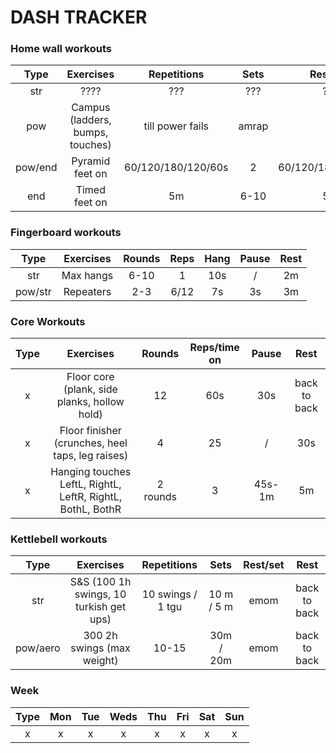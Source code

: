 # DASH TRACKER


### Home wall workouts

| Type | Exercises | Repetitions | Sets | Rest/set | Rest |
|:-:|:-:|:-:|:-:|:-:|:-:|
|str | ???? | ??? | ??? | ??? | ??? |
|pow | Campus (ladders, bumps, touches) | till power fails | amrap | / | long 3+ minutes |
|pow/end | Pyramid feet on | 60/120/180/120/60s | 2 | 60/120/180/120/60s | 5m |
|end | Timed feet on | 5m | 6-10 | 5m | back to back |

### Fingerboard workouts

| Type | Exercises | Rounds | Reps | Hang | Pause | Rest |
|:-:|:-:|:-:|:-:|:-:|:-:| :-: |
|str | Max hangs | 6-10 | 1 | 10s | / | 2m |
|pow/str | Repeaters | 2-3 | 6/12 | 7s | 3s | 3m |


### Core Workouts

| Type | Exercises | Rounds | Reps/time on | Pause | Rest |
|:-:|:-:|:-:|:-:|:-:|:-:|
|x | Floor core (plank, side planks, hollow hold) | 12 | 60s | 30s | back to back |
|x | Floor finisher (crunches, heel taps, leg raises) | 4 | 25 | / | 30s |
|x | Hanging touches LeftL, RightL, LeftR, RightL, BothL, BothR | 2 rounds | 3 | 45s-1m | 5m |

### Kettlebell workouts

| Type | Exercises | Repetitions | Sets | Rest/set | Rest |
|:-:|:-:|:-:|:-:|:-:|:-:|
|str | S&S (100 1h swings, 10 turkish get ups) | 10 swings / 1 tgu | 10 m / 5 m | emom | back to back |
|pow/aero | 300 2h swings (max weight) | 10-15 | 30m / 20m | emom | back to back |


### Week
|Type|Mon|Tue|Weds|Thu|Fri|Sat|Sun|
|:-:|:-:|:-:|:-:|:-:|:-:|:-:|:-:|
|x| x | x | x | x | x | x | x |

